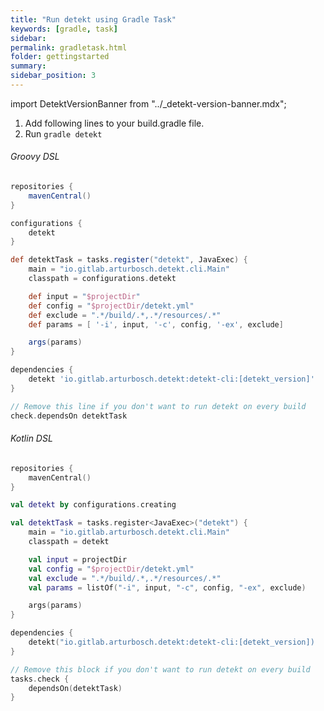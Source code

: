 ```yaml
---
title: "Run detekt using Gradle Task"
keywords: [gradle, task]
sidebar: 
permalink: gradletask.html
folder: gettingstarted
summary:
sidebar_position: 3
---
```


import DetektVersionBanner from "../\_detekt-version-banner.mdx";

1. Add following lines to your build.gradle file.
2. Run `gradle detekt`

<DetektVersionBanner/>

###### Groovy DSL
```groovy
repositories {
    mavenCentral()
}

configurations {
	detekt
}

def detektTask = tasks.register("detekt", JavaExec) {
	main = "io.gitlab.arturbosch.detekt.cli.Main"
	classpath = configurations.detekt

	def input = "$projectDir"
	def config = "$projectDir/detekt.yml"
	def exclude = ".*/build/.*,.*/resources/.*"
	def params = [ '-i', input, '-c', config, '-ex', exclude]

	args(params)
}

dependencies {
	detekt 'io.gitlab.arturbosch.detekt:detekt-cli:[detekt_version]'
}

// Remove this line if you don't want to run detekt on every build
check.dependsOn detektTask
```

###### Kotlin DSL
```kotlin
repositories {
    mavenCentral()
}

val detekt by configurations.creating

val detektTask = tasks.register<JavaExec>("detekt") {
    main = "io.gitlab.arturbosch.detekt.cli.Main"
    classpath = detekt

    val input = projectDir
    val config = "$projectDir/detekt.yml"
    val exclude = ".*/build/.*,.*/resources/.*"
    val params = listOf("-i", input, "-c", config, "-ex", exclude)

    args(params)
}

dependencies {
    detekt("io.gitlab.arturbosch.detekt:detekt-cli:[detekt_version])
}

// Remove this block if you don't want to run detekt on every build
tasks.check {
    dependsOn(detektTask)
}
```
